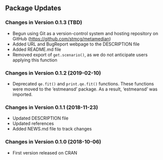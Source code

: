 Package Updates
---------------

### Changes in Version 0.1.3 (TBD)

-   Begun using Git as a version-control system and hosting repository
    on GitHub (<https://github.com/stmcg/metamedian>)
-   Added URL and BugReport webpage to the DESCRIPTION file
-   Added README.md file
-   Removed export of `get.scenario()`, as we do not anticipate users
    applying this function

### Changes in Version 0.1.2 (2019-02-10)

-   Deprecated `qe.fit()` and `print.qe.fit()` functions. These
    functions were moved to the ‘estmeansd’ package. As a result,
    ‘estmeansd’ was imported.

### Changes in Version 0.1.1 (2018-11-23)

-   Updated DESCRIPTION file
-   Updated references
-   Added NEWS.md file to track changes

### Changes in Version 0.1.0 (2018-10-06)

-   First version released on CRAN
